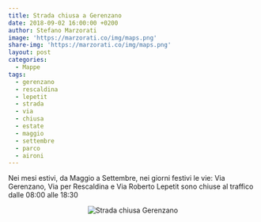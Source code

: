 ```yaml
---
title: Strada chiusa a Gerenzano
date: 2018-09-02 16:00:00 +0200
author: Stefano Marzorati
image: 'https://marzorati.co/img/maps.png'
share-img: 'https://marzorati.co/img/maps.png'
layout: post
categories:
  - Mappe
tags:
  - gerenzano
  - rescaldina
  - lepetit
  - strada
  - via
  - chiusa
  - estate
  - maggio
  - settembre
  - parco
  - aironi
---
```

Nei mesi estivi, da Maggio a Settembre, nei giorni festivi le vie: Via Gerenzano, Via per Rescaldina e Via Roberto Lepetit sono chiuse al traffico dalle 08:00 alle 18:30   

<center><img src="https://farm2.staticflickr.com/1854/29487467947_b46f557534_o.jpg" alt="Strada chiusa Gerenzano"></center>   
<br>